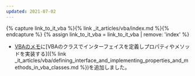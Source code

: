```yaml
---
updated: 2021-07-02
---
```

{% capture link_to_it_vba %}{% link _it_articles/vba/index.md %}{% endcapture %}
{% assign link_to_it_vba = link_to_it_vba | remove: 'index' %}

- [VBAのメモ]({{link_to_it_vba}})に[VBAのクラスでインターフェイスを定義しプロパティやメソッドを実装する]({% link _it_articles/vba/defining_interface_and_implementing_properties_and_methods_in_vba_classes.md %})を追加しました。
